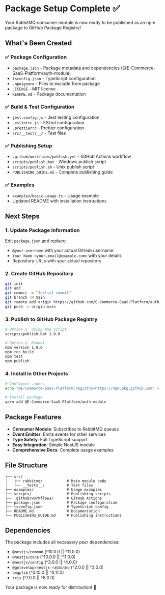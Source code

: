 # Package Setup Complete ✅

Your RabbitMQ consumer module is now ready to be published as an npm package to GitHub Package Registry!

## What's Been Created

### ✅ **Package Configuration**
- `package.json` - Package metadata and dependencies (@E-Commerce-SaaS-Platform/auth-module)
- `tsconfig.json` - TypeScript configuration
- `.npmignore` - Files to exclude from package
- `LICENSE` - MIT license
- `README.md` - Package documentation

### ✅ **Build & Test Configuration**
- `jest.config.js` - Jest testing configuration
- `.eslintrc.js` - ESLint configuration
- `.prettierrc` - Prettier configuration
- `src/__tests__/` - Test files

### ✅ **Publishing Setup**
- `.github/workflows/publish.yml` - GitHub Actions workflow
- `scripts/publish.bat` - Windows publish script
- `scripts/publish.sh` - Unix publish script
- `PUBLISHING_GUIDE.md` - Complete publishing guide

### ✅ **Examples**
- `examples/basic-usage.ts` - Usage example
- Updated README with installation instructions

## Next Steps

### 1. **Update Package Information**
Edit `package.json` and replace:
- `@your-username` with your actual GitHub username
- `Your Name <your.email@example.com>` with your details
- Repository URLs with your actual repository

### 2. **Create GitHub Repository**
```bash
git init
git add .
git commit -m "Initial commit"
git branch -M main
git remote add origin https://github.com/E-Commerce-SaaS-Platform/auth-module.git
git push -u origin main
```

### 3. **Publish to GitHub Package Registry**
```bash
# Option 1: Using the script
scripts\publish.bat 1.0.0

# Option 2: Manual
npm version 1.0.0
npm run build
npm test
npm publish
```

### 4. **Install in Other Projects**
```bash
# Configure .npmrc
echo "@E-Commerce-SaaS-Platform:registry=https://npm.pkg.github.com" > .npmrc

# Install package
yarn add @E-Commerce-SaaS-Platform/auth-module
```

## Package Features

- **Consumer Module**: Subscribes to RabbitMQ queues
- **Event Emitter**: Emits events for other services
- **Type Safety**: Full TypeScript support
- **Easy Integration**: Simple NestJS module
- **Comprehensive Docs**: Complete usage examples

## File Structure
```
├── src/
│   ├── rabbitmq/           # Main module code
│   └── __tests__/          # Test files
├── examples/               # Usage examples
├── scripts/                # Publishing scripts
├── .github/workflows/      # GitHub Actions
├── package.json            # Package configuration
├── tsconfig.json           # TypeScript config
├── README.md               # Documentation
└── PUBLISHING_GUIDE.md     # Publishing instructions
```

## Dependencies

The package includes all necessary peer dependencies:
- `@nestjs/common` (^10.0.0 || ^11.0.0)
- `@nestjs/core` (^10.0.0 || ^11.0.0)
- `@nestjs/config` (^3.0.0 || ^4.0.0)
- `@golevelup/nestjs-rabbitmq` (^2.0.0 || ^3.0.0)
- `amqplib` (^0.10.0 || ^0.11.0)
- `rxjs` (^7.0.0 || ^8.0.0)

Your package is now ready for distribution! 🚀
